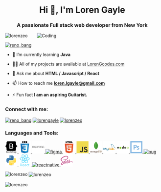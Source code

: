 <h1 align="center">Hi 👋, I'm Loren Gayle</h1>
<h3 align="center">A passionate Full stack web developer from New York</h3>
<img align="right" alt="Coding" width="400" src="https://cdn.dribble.com/users/1162077/screenshots/3848914/programmer.gif">


<p align="left"> <img src="https://komarev.com/ghpvc/?username=lorenzeo&label=Profile%20views&color=0e75b6&style=flat" alt="lorenzeo" /> </p>

<p align="left"> <a href="https://twitter.com/renobang" target="blank"><img src="https://img.shields.io/twitter/follow/LorenG.codes?logo=twitter&style=for-the-badge" alt="reno_bang" /></a> </p>

- 🌱 I’m currently learning **Java**

- 👨‍💻 All of my projects are available at <a href="https://lorengcodes.netlify.app">LorenGcodes.com</a>

- 💬 Ask me about **HTML / Javascript / React**

- 📫 How to reach me **loren.lgayle@gmail.com**

- ⚡ Fun fact **I am an aspiring Guitarist.**

<h3 align="left">Connect with me:</h3>
<p align="left">
<a href="https://twitter.com/reno_bang" target="blank"><img align="center" src="https://raw.githubusercontent.com/rahuldkjain/github-profile-readme-generator/master/src/images/icons/Social/twitter.svg" alt="reno_bang" height="30" width="40" /></a>
<a href="https://linkedin.com/in/lorengayle" target="blank"><img align="center" src="https://raw.githubusercontent.com/rahuldkjain/github-profile-readme-generator/master/src/images/icons/Social/linked-in-alt.svg" alt="lorengayle" height="30" width="40" /></a>
<a href="https://instagram.com/lorenzeo" target="blank"><img align="center" src="https://raw.githubusercontent.com/rahuldkjain/github-profile-readme-generator/master/src/images/icons/Social/instagram.svg" alt="lorenzeo" height="30" width="40" /></a>
</p>

<h3 align="left">Languages and Tools:</h3>
<p align="left"> <a href="https://getbootstrap.com" target="_blank" rel="noreferrer"> <img src="https://raw.githubusercontent.com/devicons/devicon/master/icons/bootstrap/bootstrap-plain-wordmark.svg" alt="bootstrap" width="40" height="40"/> </a> <a href="https://www.w3schools.com/css/" target="_blank" rel="noreferrer"> <img src="https://raw.githubusercontent.com/devicons/devicon/master/icons/css3/css3-original-wordmark.svg" alt="css3" width="40" height="40"/> </a> <a href="https://expressjs.com" target="_blank" rel="noreferrer"> <img src="https://raw.githubusercontent.com/devicons/devicon/master/icons/express/express-original-wordmark.svg" alt="express" width="40" height="40"/> </a> <a href="https://www.figma.com/" target="_blank" rel="noreferrer"> <img src="https://www.vectorlogo.zone/logos/figma/figma-icon.svg" alt="figma" width="40" height="40"/> </a> <a href="https://www.w3.org/html/" target="_blank" rel="noreferrer"> <img src="https://raw.githubusercontent.com/devicons/devicon/master/icons/html5/html5-original-wordmark.svg" alt="html5" width="40" height="40"/> </a> <a href="https://developer.mozilla.org/en-US/docs/Web/JavaScript" target="_blank" rel="noreferrer"> <img src="https://raw.githubusercontent.com/devicons/devicon/master/icons/javascript/javascript-original.svg" alt="javascript" width="40" height="40"/> </a> <a href="https://www.mongodb.com/" target="_blank" rel="noreferrer"> <img src="https://raw.githubusercontent.com/devicons/devicon/master/icons/mongodb/mongodb-original-wordmark.svg" alt="mongodb" width="40" height="40"/> </a> <a href="https://www.mysql.com/" target="_blank" rel="noreferrer"> <img src="https://raw.githubusercontent.com/devicons/devicon/master/icons/mysql/mysql-original-wordmark.svg" alt="mysql" width="40" height="40"/> </a> <a href="https://nodejs.org" target="_blank" rel="noreferrer"> <img src="https://raw.githubusercontent.com/devicons/devicon/master/icons/nodejs/nodejs-original-wordmark.svg" alt="nodejs" width="40" height="40"/> </a> <a href="https://www.photoshop.com/en" target="_blank" rel="noreferrer"> <img src="https://raw.githubusercontent.com/devicons/devicon/master/icons/photoshop/photoshop-line.svg" alt="photoshop" width="40" height="40"/> </a> <a href="https://pugjs.org" target="_blank" rel="noreferrer"> <img src="https://cdn.worldvectorlogo.com/logos/pug.svg" alt="pug" width="40" height="40"/> </a> <a href="https://www.python.org" target="_blank" rel="noreferrer"> <img src="https://raw.githubusercontent.com/devicons/devicon/master/icons/python/python-original.svg" alt="python" width="40" height="40"/> </a> <a href="https://reactjs.org/" target="_blank" rel="noreferrer"> <img src="https://raw.githubusercontent.com/devicons/devicon/master/icons/react/react-original-wordmark.svg" alt="react" width="40" height="40"/> </a> <a href="https://reactnative.dev/" target="_blank" rel="noreferrer"> <img src="https://reactnative.dev/img/header_logo.svg" alt="reactnative" width="40" height="40"/> </a> <a href="https://sass-lang.com" target="_blank" rel="noreferrer"> <img src="https://raw.githubusercontent.com/devicons/devicon/master/icons/sass/sass-original.svg" alt="sass" width="40" height="40"/> </a> </p>

<p><img align="left" src="https://github-readme-stats.vercel.app/api/top-langs?username=lorenzeo&show_icons=true&locale=en&layout=compact" alt="lorenzeo" /></p>

<p>&nbsp;<img align="center" src="https://github-readme-stats.vercel.app/api?username=lorenzeo&show_icons=true&locale=en" alt="lorenzeo" /></p>

<p><img align="center" src="https://github-readme-streak-stats.herokuapp.com/?user=lorenzeo&" alt="lorenzeo" /></p>
